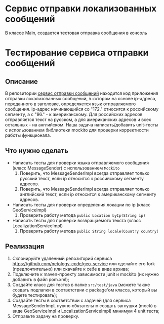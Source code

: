 # Сервис отправки локализованных сообщений

В классе Main, создается тестовая отправка сообщения в консоль

# Тестирование сервиса отправки сообщений

## Описание
В репозитории [cервис отправки сообщений](https://github.com/netology-code/geo-service) находится код приложения отправки локализованных сообщений, в котором на основе ip-адреса, переданного в заголовке, определяется язык отправляемого сообщения.
ip-адрес начинающийся со "172." относится к российскому сегменту, а с "96." - к американскому. Для российских адресов отправляется текст на русском, а для американских адресов и всех остальных - на английском.
Наша задача написать/добавить unit-тесты с использованием библиотеки mockito для проверки корректности работы функционала.

## Что нужно сделать
- Написать тесты для проверки языка отправляемого сообщения (класс MessageSender) с использованием `Mockito`
    1. Поверить, что MessageSenderImpl всегда отправляет только русский текст, если ip относится к российскому сегменту адресов.
    2. Поверить, что MessageSenderImpl всегда отправляет только английский текст, если ip относится к американскому сегменту адресов.
- Написать тесты для проверки определения локации по ip (класс GeoServiceImpl)
    1. Проверить работу метода `public Location byIp(String ip)`
- Написать тесты для проверки возвращаемого текста (класс LocalizationServiceImpl)
    1. Проверить работу метода `public String locale(Country country)`

## Реализация
1. Склонируйте удаленный репозиторий сервиса https://github.com/netology-code/geo-service или сделайте его fork (предпочтительно) или скачайте к себе в виде архива;
2. Подключите к maven-проекту зависимости junit и mockito (их нужно добавить в файл pom.xml);
3. Создайте класс для тестов в папке `src/test/java` (можете также создать подпапки в соответствии с package'ом класса, который вы будете тестировать);
4. Создайте тесты в соответствии с задачей (для сервиса MessageSenderImpl, нужно обязательно создать заглушки (mock) в виде GeoServiceImpl и LocalizationServiceImpl) минимум 4 unit теста;
5. Отправьте задачу на проверку.
